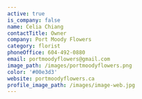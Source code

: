 ```yaml
---
active: true
is_company: false
name: Celia Chiang
contactTitle: Owner
company: Port Moody Flowers
category: florist
phoneOffice: 604-492-0880
email: portmoodyflowers@gmail.com
image_path: /images/portmoodyflowers.png
color: '#00e3d3'
website: portmoodyflowers.ca
profile_image_path: /images/image-web.jpg
---
```



